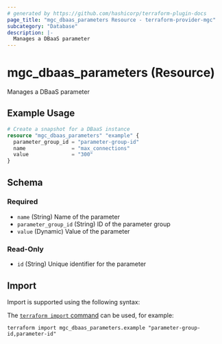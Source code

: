```yaml
---
# generated by https://github.com/hashicorp/terraform-plugin-docs
page_title: "mgc_dbaas_parameters Resource - terraform-provider-mgc"
subcategory: "Database"
description: |-
  Manages a DBaaS parameter
---
```


# mgc_dbaas_parameters (Resource)

Manages a DBaaS parameter

## Example Usage

```terraform
# Create a snapshot for a DBaaS instance
resource "mgc_dbaas_parameters" "example" {
  parameter_group_id = "parameter-group-id"
  name               = "max_connections"
  value              = "300"
}
```

<!-- schema generated by tfplugindocs -->
## Schema

### Required

- `name` (String) Name of the parameter
- `parameter_group_id` (String) ID of the parameter group
- `value` (Dynamic) Value of the parameter

### Read-Only

- `id` (String) Unique identifier for the parameter

## Import

Import is supported using the following syntax:

The [`terraform import` command](https://developer.hashicorp.com/terraform/cli/commands/import) can be used, for example:

```shell
terraform import mgc_dbaas_parameters.example "parameter-group-id,parameter-id"
```
